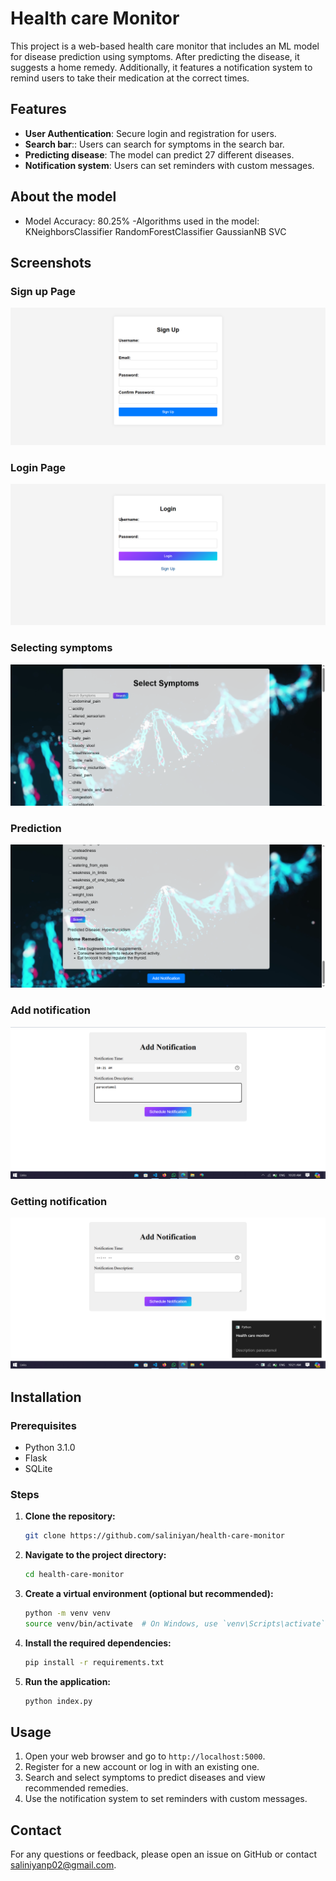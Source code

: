# Health care Monitor

This project is a web-based health care monitor that includes an ML model for disease prediction using symptoms. After predicting the disease, it suggests a home remedy. Additionally, it features a notification system to remind users to take their medication at the correct times.

## Features

- **User Authentication**:  Secure login and registration for users.
- **Search bar**:: Users can search for symptoms in the search bar.
- **Predicting disease**: The model can predict 27 different diseases.
- **Notification system**:  Users can set reminders with custom messages.

## About the model
- Model Accuracy: 80.25%
-Algorithms used in the model:
    KNeighborsClassifier
    RandomForestClassifier
    GaussianNB
    SVC

## Screenshots

### Sign up Page
![Sign up page](images\sign_up.png)

### Login Page
![Login page](images/login.png)

### Selecting symptoms
![Selecting symptoms](images/symptoms.png)

### Prediction
![Prediction](images/prediction.png)

### Add notification
![Add notification](images\add_notification.png)

### Getting notification
![Getting notification](images\getting_notification.png)

## Installation

### Prerequisites

- Python 3.1.0
- Flask
- SQLite

### Steps

1. **Clone the repository:**
    ```bash
    git clone https://github.com/saliniyan/health-care-monitor
    ```

2. **Navigate to the project directory:**
    ```bash
    cd health-care-monitor
    ```

3. **Create a virtual environment (optional but recommended):**
    ```bash
    python -m venv venv
    source venv/bin/activate  # On Windows, use `venv\Scripts\activate`
    ```

4. **Install the required dependencies:**
    ```bash
    pip install -r requirements.txt
    ```


5. **Run the application:**
    ```bash
    python index.py
    ```

## Usage

1. Open your web browser and go to `http://localhost:5000`.
2. Register for a new account or log in with an existing one.
3. Search and select symptoms to predict diseases and view recommended remedies.
4. Use the notification system to set reminders with custom messages.

## Contact

For any questions or feedback, please open an issue on GitHub or contact saliniyanp02@gmail.com.

